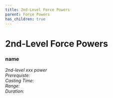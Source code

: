 ```yaml
---
title: 2nd-Level Force Powers
parent: Force Powers
has_children: true
---
```

# 2nd-Level Force Powers

### name	
*2nd-level xxx power*
<br>*Prerequiste:* 
<br>*Casting Time:* 
<br>*Range:* 
<br>*Duration:* 
